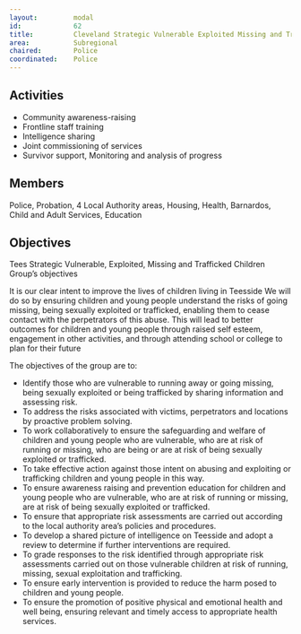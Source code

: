 ```yaml
---
layout: 		modal
id: 			62
title: 			Cleveland Strategic Vulnerable Exploited Missing and Trafficked Partnership Board (VEMT)
area: 			Subregional
chaired: 		Police
coordinated:	Police
---
```


Activities
----------

* Community awareness-raising
* Frontline staff training
* Intelligence sharing
* Joint commissioning of services
* Survivor support, Monitoring and analysis of progress

Members
-------

Police, Probation, 4 Local Authority areas, Housing, Health, Barnardos, Child and Adult Services, Education

Objectives
----------

Tees Strategic Vulnerable, Exploited, Missing and Trafficked Children Group’s objectives

It is our clear intent to improve the lives of children living in Teesside We will do so by ensuring children and young people understand the risks of going missing, being sexually exploited or trafficked, enabling them to cease contact with the perpetrators of this abuse. This will lead to better outcomes for children and young people through raised self esteem, engagement in other activities, and through attending school or college to plan for their future

The objectives of the group are to: 

* Identify those who are vulnerable to running away or going missing,  being sexually exploited or being trafficked by sharing information and assessing risk.
* To address the risks associated with victims, perpetrators and locations by proactive problem solving.
* To work collaboratively to ensure the safeguarding and welfare of children and young people who are vulnerable, who are at risk of running or missing, who are being or are at risk of being sexually exploited or trafficked.
* To take effective action against those intent on abusing and exploiting or trafficking children and young people in this way.
* To ensure awareness raising and prevention education for children and young people who are vulnerable, who are at risk of running or missing, are at risk of being sexually exploited or trafficked.
* To ensure that appropriate risk assessments are carried out according to the local authority area’s policies and procedures.
* To develop a shared picture of intelligence on  Teesside and adopt a review to determine if further interventions are required.
* To grade responses to the risk identified through appropriate risk assessments carried out on those vulnerable children at risk of running, missing, sexual exploitation and trafficking.
* To ensure early intervention is provided to reduce the harm posed to children and young people.
* To ensure the promotion of positive physical and emotional health and well being, ensuring relevant and timely access to appropriate health services.